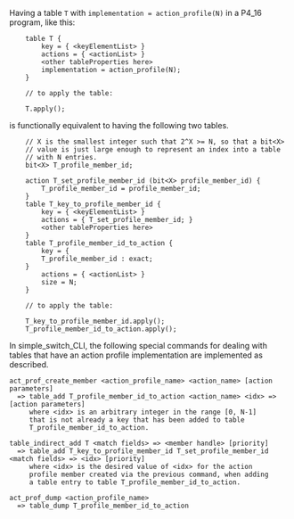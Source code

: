Having a table `T` with `implementation = action_profile(N)` in a
P4_16 program, like this:

```
    table T {
        key = { <keyElementList> }
        actions = { <actionList> }
        <other tableProperties here>
        implementation = action_profile(N);
    }

    // to apply the table:

    T.apply();
```

is functionally equivalent to having the following two tables.


```
    // X is the smallest integer such that 2^X >= N, so that a bit<X>
    // value is just large enough to represent an index into a table
    // with N entries.
    bit<X> T_profile_member_id;

    action T_set_profile_member_id (bit<X> profile_member_id) {
        T_profile_member_id = profile_member_id;
    }
    table T_key_to_profile_member_id {
        key = { <keyElementList> }
        actions = { T_set_profile_member_id; }
        <other tableProperties here>
    }
    table T_profile_member_id_to_action {
        key = {
	    T_profile_member_id : exact;
	}
        actions = { <actionList> }
        size = N;
    }

    // to apply the table:

    T_key_to_profile_member_id.apply();
    T_profile_member_id_to_action.apply();
```

In simple_switch_CLI, the following special commands for dealing with
tables that have an action profile implementation are implemented as
described.

    act_prof_create_member <action_profile_name> <action_name> [action parameters]
      => table_add T_profile_member_id_to_action <action_name> <idx> => [action parameters]
         where <idx> is an arbitrary integer in the range [0, N-1]
         that is not already a key that has been added to table
         T_profile_member_id_to_action.

    table_indirect_add T <match fields> => <member handle> [priority]
      => table_add T_key_to_profile_member_id T_set_profile_member_id <match fields> => <idx> [priority]
         where <idx> is the desired value of <idx> for the action
         profile member created via the previous command, when adding
         a table entry to table T_profile_member_id_to_action.

    act_prof_dump <action_profile_name>
      => table_dump T_profile_member_id_to_action
